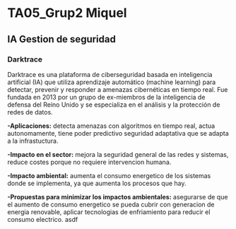 # TA05_Grup2 Miquel 

## **IA Gestion de seguridad**

### **Darktrace**
Darktrace es una plataforma de ciberseguridad basada en inteligencia artificial (IA) que utiliza aprendizaje automático (machine learning) para detectar, prevenir y responder a amenazas cibernéticas en tiempo real. Fue fundada en 2013 por un grupo de ex-miembros de la inteligencia de defensa del Reino Unido y se especializa en el análisis y la protección de redes de datos.

**-Aplicaciones:** detecta amenazas con algoritmos en tiempo real, actua autonomamente, tiene poder predictivo seguridad adaptativa que se adapta a la infrastuctura.

**-Impacto en el sector:** mejora la seguridad general de las redes y sistemas, reduce costes porque no requiere intervencion humana.

**-Impacto ambiental:** aumenta el consumo energetico de los sistemas donde se implementa, ya que aumenta los procesos que hay.

**-Propuestas para minimizar los impactos ambientales:** asegurarse de que el aumento de consumo energetico se pueda cubrir con generacion de energia renovable, aplicar tecnologias de enfriamiento para reducir el consumo electrico.
asdf